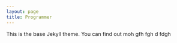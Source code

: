 ```yaml
---
layout: page
title: Programmer
---
```


This is the base Jekyll theme. You can find out moh  gfh fgh d fdgh

